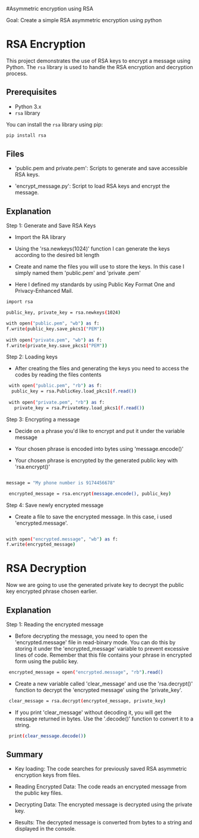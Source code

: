 #Asymmetric encryption using RSA

Goal: Create a simple RSA asymmetric encryption using python

# RSA Encryption 

This project demonstrates the use of RSA keys to encrypt a message using Python. The `rsa` library is used to handle the RSA encryption and decryption process.

## Prerequisites

- Python 3.x
- `rsa` library

You can install the `rsa` library using pip:

```bash 
pip install rsa
```

## Files
- 'public.pem and private.pem': Scripts to generate and save accessible RSA keys.

- 'encrypt_message.py': Script to load RSA keys and encrypt the message. 

## Explanation

Step 1: Generate and Save RSA Keys

- Import the RA library

- Using the 'rsa.newkeys(1024)' function I can generate the keys according to the desired bit length

- Create and name the files you will use to store the keys. In this case I simply named them 'public.pem' and 'private .pem'

- Here I defined my standards by using Public Key Format One and Privacy-Enhanced Mail.

```bash
import rsa

public_key, private_key = rsa.newkeys(1024)

with open("public.pem", "wb") as f:
f.write(public_key.save_pkcs1("PEM"))
    
with open("private.pem", "wb") as f:
f.write(private_key.save_pkcs1("PEM"))
```
    
Step 2: Loading keys

- After creating the files and generating the keys you need to access the codes by reading the files contents

 ```bash
  with open("public.pem", "rb") as f:
   public_key = rsa.PublicKey.load_pkcs1(f.read())
    
  with open("private.pem", "rb") as f:
    private_key = rsa.PrivateKey.load_pkcs1(f.read())
   ```

Step 3: Encrypting a message

- Decide on a phrase you'd like to encrypt and put it under the variable message

- Your chosen phrase is encoded into bytes using 'message.encode()'
 
- Your chosen phrase is encrypted by the generated public key with 'rsa.encrypt()'


 ```bash
 
message = "My phone number is 9174456678"

  encrypted_message = rsa.encrypt(message.encode(), public_key)

```

Step 4: Save newly encrypted message

- Create a file to save the encrypted message. In this case, i used 'encrypted.message'.

```bash

with open("encrypted.message", "wb") as f:
f.write(encrypted_message)
 ```
# RSA Decryption
Now we are going to use the generated private key to decrypt the public key encrypted phrase chosen earlier.

## Explanation

Step 1: Reading the encrypted message 

- Before decrypting the message, you need to open the 'encrypted.message' file in read-binary mode. You can do this by storing it under the 'encrypted_message' variable to prevent excessive lines of code. Remember that this file contains your phrase in encrypted form using the public key.

```bash
 encrypted_message = open("encrypted.message", "rb").read()
  ```
- Create a new variable called 'clear_message' and use the 'rsa.decrypt()' function to decrypt the 'encrypted message' using the 'private_key'.

 ```bash
  clear_message = rsa.decrypt(encrypted_message, private_key)
  ```
- If you print 'clear_message' without decoding it, you will get the message returned in bytes. Use the '.decode()' function to convert it to a string.

 ```bash
  print(clear_message.decode())
  ```

## Summary

- Key loading: The code searches for previously saved RSA asymmetric encryption keys from files.

- Reading Encrypted Data: The code reads an encrypted message from the public key files.

- Decrypting Data: The encrypted message is decrypted using the private key.

- Results: The decrypted message is converted from bytes to a string and displayed in the console.
